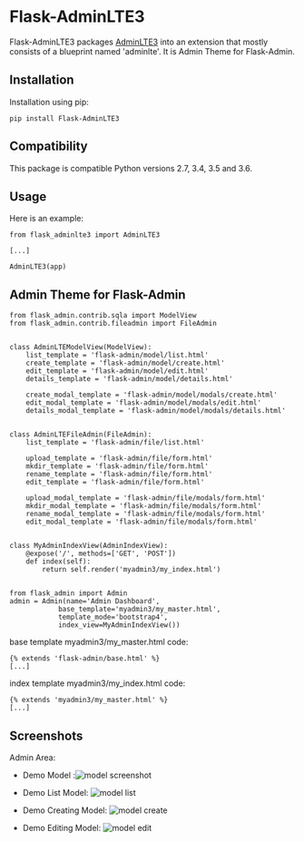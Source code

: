 # Flask-AdminLTE3


Flask-AdminLTE3 packages [AdminLTE3](https://adminlte.io/themes/dev/AdminLTE/index.html) into an extension that mostly consists
of a blueprint named 'adminlte'. It is Admin Theme for Flask-Admin.

## Installation

Installation using pip:

    pip install Flask-AdminLTE3
    

## Compatibility

This package is compatible Python versions 2.7, 3.4, 3.5 and 3.6.

## Usage

Here is an example:

    from flask_adminlte3 import AdminLTE3
    
    [...]
    
    AdminLTE3(app)


## Admin Theme for Flask-Admin

    from flask_admin.contrib.sqla import ModelView
    from flask_admin.contrib.fileadmin import FileAdmin


    class AdminLTEModelView(ModelView):
        list_template = 'flask-admin/model/list.html'
        create_template = 'flask-admin/model/create.html'
        edit_template = 'flask-admin/model/edit.html'
        details_template = 'flask-admin/model/details.html'

        create_modal_template = 'flask-admin/model/modals/create.html'
        edit_modal_template = 'flask-admin/model/modals/edit.html'
        details_modal_template = 'flask-admin/model/modals/details.html'


    class AdminLTEFileAdmin(FileAdmin):
        list_template = 'flask-admin/file/list.html'

        upload_template = 'flask-admin/file/form.html'
        mkdir_template = 'flask-admin/file/form.html'
        rename_template = 'flask-admin/file/form.html'
        edit_template = 'flask-admin/file/form.html'

        upload_modal_template = 'flask-admin/file/modals/form.html'
        mkdir_modal_template = 'flask-admin/file/modals/form.html'
        rename_modal_template = 'flask-admin/file/modals/form.html'
        edit_modal_template = 'flask-admin/file/modals/form.html'


    class MyAdminIndexView(AdminIndexView):
        @expose('/', methods=['GET', 'POST'])
        def index(self):
            return self.render('myadmin3/my_index.html')


    from flask_admin import Admin
    admin = Admin(name='Admin Dashboard',
                base_template='myadmin3/my_master.html',
                template_mode='bootstrap4',
                index_view=MyAdminIndexView())


base template myadmin3/my_master.html code:

    {% extends 'flask-admin/base.html' %}
    [...]

index template myadmin3/my_index.html code:

    {% extends 'myadmin3/my_master.html' %}
    [...]
    
## Screenshots

Admin Area:

* Demo Model :![model screenshot](https://raw.githubusercontent.com/shijl0925/Flask-AdminLTE3/master/screenshots/demo-admin-home.png)

* Demo List Model: ![model list](https://raw.githubusercontent.com/shijl0925/Flask-AdminLTE3/master/screenshots/demo-admin-list.png)

* Demo Creating Model: ![model create](https://raw.githubusercontent.com/shijl0925/Flask-AdminLTE3/master/screenshots/demo-admin-create.png)

* Demo Editing Model: ![model edit](https://raw.githubusercontent.com/shijl0925/Flask-AdminLTE3/master/screenshots/demo-admin-edit.png)